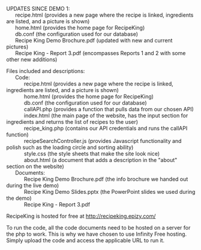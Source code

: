 UPDATES SINCE DEMO 1:  
		&nbsp;&nbsp;&nbsp;&nbsp;&nbsp;&nbsp;recipe.html (provides a new page where the recipe is linked, ingredients are listed, and a picture is shown)  
		&nbsp;&nbsp;&nbsp;&nbsp;&nbsp;&nbsp;home.html (provides the home page for RecipeKing)  
		&nbsp;&nbsp;&nbsp;&nbsp;&nbsp;&nbsp;db.conf (the configuration used for our database)  
		&nbsp;&nbsp;&nbsp;&nbsp;&nbsp;&nbsp;Recipe King Demo Brochure.pdf (updated with new and current pictures)  
		&nbsp;&nbsp;&nbsp;&nbsp;&nbsp;&nbsp;Recipe King - Report 3.pdf (encompasses Reports 1 and 2 with some other new additions)

Files included and descriptions:  
	&nbsp;&nbsp;&nbsp;&nbsp;&nbsp;&nbsp;Code:  
		&nbsp;&nbsp;&nbsp;&nbsp;&nbsp;&nbsp;&nbsp;&nbsp;&nbsp;&nbsp;&nbsp;&nbsp;recipe.html (provides a new page where the recipe is linked, ingredients are listed, and a picture is shown)  
		&nbsp;&nbsp;&nbsp;&nbsp;&nbsp;&nbsp;&nbsp;&nbsp;&nbsp;&nbsp;&nbsp;&nbsp;home.html (provides the home page for RecipeKing)  
		&nbsp;&nbsp;&nbsp;&nbsp;&nbsp;&nbsp;&nbsp;&nbsp;&nbsp;&nbsp;&nbsp;&nbsp;db.conf (the configuration used for our database)  
		&nbsp;&nbsp;&nbsp;&nbsp;&nbsp;&nbsp;&nbsp;&nbsp;&nbsp;&nbsp;&nbsp;&nbsp;callAPI.php (provides a function that pulls data from our chosen API)  
		&nbsp;&nbsp;&nbsp;&nbsp;&nbsp;&nbsp;&nbsp;&nbsp;&nbsp;&nbsp;&nbsp;&nbsp;index.html (the main page of the website, has the input section for ingredients and returns the list of recipes to the user)  
		&nbsp;&nbsp;&nbsp;&nbsp;&nbsp;&nbsp;&nbsp;&nbsp;&nbsp;&nbsp;&nbsp;&nbsp;recipe_king.php (contains our API credentials and runs the callAPI function)  
		&nbsp;&nbsp;&nbsp;&nbsp;&nbsp;&nbsp;&nbsp;&nbsp;&nbsp;&nbsp;&nbsp;&nbsp;recipeSearchController.js (provides Javascript functionality and polish such as the loading circle and sorting ability)  
		&nbsp;&nbsp;&nbsp;&nbsp;&nbsp;&nbsp;&nbsp;&nbsp;&nbsp;&nbsp;&nbsp;&nbsp;style.css (the style sheets that make the site look nice)  
		&nbsp;&nbsp;&nbsp;&nbsp;&nbsp;&nbsp;&nbsp;&nbsp;&nbsp;&nbsp;&nbsp;&nbsp;about.html (a document that adds a description in the "about" section on the website)  
	&nbsp;&nbsp;&nbsp;&nbsp;&nbsp;&nbsp;Documents:  
		&nbsp;&nbsp;&nbsp;&nbsp;&nbsp;&nbsp;&nbsp;&nbsp;&nbsp;&nbsp;&nbsp;&nbsp;Recipe King Demo Brochure.pdf (the info brochure we handed out during the live demo)  
		&nbsp;&nbsp;&nbsp;&nbsp;&nbsp;&nbsp;&nbsp;&nbsp;&nbsp;&nbsp;&nbsp;&nbsp;Recipe King Demo Slides.pptx (the PowerPoint slides we used during the demo)  
		&nbsp;&nbsp;&nbsp;&nbsp;&nbsp;&nbsp;&nbsp;&nbsp;&nbsp;&nbsp;&nbsp;&nbsp;Recipe King - Report 3.pdf

RecipeKing is hosted for free at http://recipeking.epizy.com/  

To run the code, all the code documents need to be hosted on a server for the php to work. This is why we have chosen to use Infinity Free hosting. Simply upload the code and access the applicable URL to run it.  
		 
